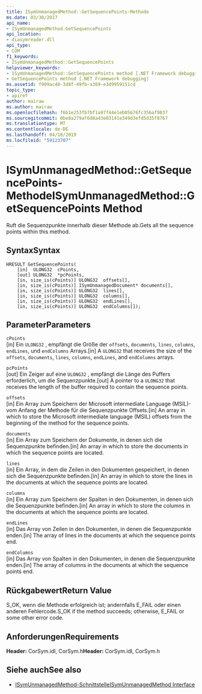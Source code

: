 ```yaml
---
title: ISymUnmanagedMethod::GetSequencePoints-Methode
ms.date: 03/30/2017
api_name:
- ISymUnmanagedMethod.GetSequencePoints
api_location:
- diasymreader.dll
api_type:
- COM
f1_keywords:
- ISymUnmanagedMethod::GetSequencePoints
helpviewer_keywords:
- ISymUnmanagedMethod::GetSequencePoints method [.NET Framework debugging]
- GetSequencePoints method [.NET Framework debugging]
ms.assetid: f909ac48-3d8f-49fb-a369-e3d9959151cd
topic_type:
- apiref
author: mairaw
ms.author: mairaw
ms.openlocfilehash: f6b1e253fb7bf1a97f44e1eb05676fc356af9837
ms.sourcegitcommit: 0be8a279af6d8a43e03141e349d3efd5d35f8767
ms.translationtype: MT
ms.contentlocale: de-DE
ms.lasthandoff: 04/18/2019
ms.locfileid: "59123707"
---
```

# <a name="isymunmanagedmethodgetsequencepoints-method"></a><span data-ttu-id="be1ea-102">ISymUnmanagedMethod::GetSequencePoints-Methode</span><span class="sxs-lookup"><span data-stu-id="be1ea-102">ISymUnmanagedMethod::GetSequencePoints Method</span></span>
<span data-ttu-id="be1ea-103">Ruft die Sequenzpunkte innerhalb dieser Methode ab.</span><span class="sxs-lookup"><span data-stu-id="be1ea-103">Gets all the sequence points within this method.</span></span>  
  
## <a name="syntax"></a><span data-ttu-id="be1ea-104">Syntax</span><span class="sxs-lookup"><span data-stu-id="be1ea-104">Syntax</span></span>  
  
```  
HRESULT GetSequencePoints(  
    [in]  ULONG32  cPoints,  
    [out] ULONG32  *pcPoints,  
    [in, size_is(cPoints)] ULONG32  offsets[],  
    [in, size_is(cPoints)] ISymUnmanagedDocument* documents[],  
    [in, size_is(cPoints)] ULONG32  lines[],  
    [in, size_is(cPoints)] ULONG32  columns[],  
    [in, size_is(cPoints)] ULONG32  endLines[],  
    [in, size_is(cPoints)] ULONG32  endColumns[]);  
```  
  
## <a name="parameters"></a><span data-ttu-id="be1ea-105">Parameter</span><span class="sxs-lookup"><span data-stu-id="be1ea-105">Parameters</span></span>  
 `cPoints`  
 <span data-ttu-id="be1ea-106">[in] Ein `ULONG32` , empfängt die Größe der `offsets`, `documents`, `lines`, `columns`, `endLines`, und `endColumns` Arrays.</span><span class="sxs-lookup"><span data-stu-id="be1ea-106">[in] A `ULONG32` that receives the size of the `offsets`, `documents`, `lines`, `columns`, `endLines`, and `endColumns` arrays.</span></span>  
  
 `pcPoints`  
 <span data-ttu-id="be1ea-107">[out] Ein Zeiger auf eine `ULONG32` , empfängt die Länge des Puffers erforderlich, um die Sequenzpunkte.</span><span class="sxs-lookup"><span data-stu-id="be1ea-107">[out] A pointer to a `ULONG32` that receives the length of the buffer required to contain the sequence points.</span></span>  
  
 `offsets`  
 <span data-ttu-id="be1ea-108">[in] Ein Array zum Speichern der Microsoft intermediate Language (MSIL)-vom Anfang der Methode für die Sequenzpunkte Offsets.</span><span class="sxs-lookup"><span data-stu-id="be1ea-108">[in] An array in which to store the Microsoft intermediate language (MSIL) offsets from the beginning of the method for the sequence points.</span></span>  
  
 `documents`  
 <span data-ttu-id="be1ea-109">[in] Ein Array zum Speichern der Dokumente, in denen sich die Sequenzpunkte befinden.</span><span class="sxs-lookup"><span data-stu-id="be1ea-109">[in] An array in which to store the documents in which the sequence points are located.</span></span>  
  
 `lines`  
 <span data-ttu-id="be1ea-110">[in] Ein Array, in dem die Zeilen in den Dokumenten gespeichert, in denen sich die Sequenzpunkte befinden.</span><span class="sxs-lookup"><span data-stu-id="be1ea-110">[in] An array in which to store the lines in the documents at which the sequence points are located.</span></span>  
  
 `columns`  
 <span data-ttu-id="be1ea-111">[in] Ein Array zum Speichern der Spalten in den Dokumenten, in denen sich die Sequenzpunkte befinden.</span><span class="sxs-lookup"><span data-stu-id="be1ea-111">[in] An array in which to store the columns in the documents at which the sequence points are located.</span></span>  
  
 `endLines`  
 <span data-ttu-id="be1ea-112">[in] Das Array von Zeilen in den Dokumenten, in denen die Sequenzpunkte enden.</span><span class="sxs-lookup"><span data-stu-id="be1ea-112">[in] The array of lines in the documents at which the sequence points end.</span></span>  
  
 `endColumns`  
 <span data-ttu-id="be1ea-113">[in] Das Array von Spalten in den Dokumenten, in denen die Sequenzpunkte enden.</span><span class="sxs-lookup"><span data-stu-id="be1ea-113">[in] The array of columns in the documents at which the sequence points end.</span></span>  
  
## <a name="return-value"></a><span data-ttu-id="be1ea-114">Rückgabewert</span><span class="sxs-lookup"><span data-stu-id="be1ea-114">Return Value</span></span>  
 <span data-ttu-id="be1ea-115">S_OK, wenn die Methode erfolgreich ist; andernfalls E_FAIL oder einen anderen Fehlercode.</span><span class="sxs-lookup"><span data-stu-id="be1ea-115">S_OK if the method succeeds; otherwise, E_FAIL or some other error code.</span></span>  
  
## <a name="requirements"></a><span data-ttu-id="be1ea-116">Anforderungen</span><span class="sxs-lookup"><span data-stu-id="be1ea-116">Requirements</span></span>  
 <span data-ttu-id="be1ea-117">**Header:** CorSym.idl, CorSym.h</span><span class="sxs-lookup"><span data-stu-id="be1ea-117">**Header:** CorSym.idl, CorSym.h</span></span>  
  
## <a name="see-also"></a><span data-ttu-id="be1ea-118">Siehe auch</span><span class="sxs-lookup"><span data-stu-id="be1ea-118">See also</span></span>

- [<span data-ttu-id="be1ea-119">ISymUnmanagedMethod-Schnittstelle</span><span class="sxs-lookup"><span data-stu-id="be1ea-119">ISymUnmanagedMethod Interface</span></span>](../../../../docs/framework/unmanaged-api/diagnostics/isymunmanagedmethod-interface.md)
